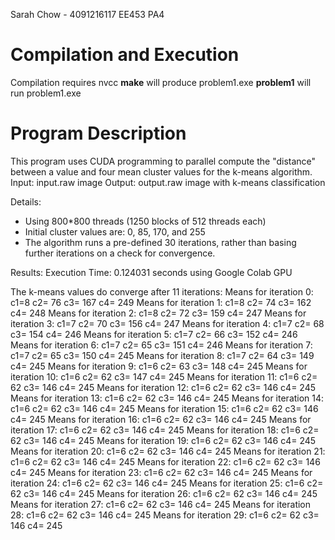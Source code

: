 Sarah Chow - 4091216117
EE453 PA4

# Compilation and Execution
Compilation requires nvcc
**make** will produce problem1.exe
**problem1** will run problem1.exe

# Program Description
This program uses CUDA programming to parallel compute the "distance" between a value and four mean cluster values for the k-means algorithm.
Input: input.raw image
Output: output.raw image with k-means classification

Details:
- Using 800*800 threads (1250 blocks of 512 threads each)
- Initial cluster values are: 0, 85, 170, and 255
- The algorithm runs a pre-defined 30 iterations, rather than basing further iterations on a check for convergence.

Results: 
Execution Time: 0.124031 seconds using Google Colab GPU

The k-means values do converge after 11 iterations:
    Means for iteration 0: c1=8 c2= 76 c3= 167 c4= 249
    Means for iteration 1: c1=8 c2= 74 c3= 162 c4= 248
    Means for iteration 2: c1=8 c2= 72 c3= 159 c4= 247
    Means for iteration 3: c1=7 c2= 70 c3= 156 c4= 247
    Means for iteration 4: c1=7 c2= 68 c3= 154 c4= 246
    Means for iteration 5: c1=7 c2= 66 c3= 152 c4= 246
    Means for iteration 6: c1=7 c2= 65 c3= 151 c4= 246
    Means for iteration 7: c1=7 c2= 65 c3= 150 c4= 245
    Means for iteration 8: c1=7 c2= 64 c3= 149 c4= 245
    Means for iteration 9: c1=6 c2= 63 c3= 148 c4= 245
    Means for iteration 10: c1=6 c2= 62 c3= 147 c4= 245
    Means for iteration 11: c1=6 c2= 62 c3= 146 c4= 245
    Means for iteration 12: c1=6 c2= 62 c3= 146 c4= 245
    Means for iteration 13: c1=6 c2= 62 c3= 146 c4= 245
    Means for iteration 14: c1=6 c2= 62 c3= 146 c4= 245
    Means for iteration 15: c1=6 c2= 62 c3= 146 c4= 245
    Means for iteration 16: c1=6 c2= 62 c3= 146 c4= 245
    Means for iteration 17: c1=6 c2= 62 c3= 146 c4= 245
    Means for iteration 18: c1=6 c2= 62 c3= 146 c4= 245
    Means for iteration 19: c1=6 c2= 62 c3= 146 c4= 245
    Means for iteration 20: c1=6 c2= 62 c3= 146 c4= 245
    Means for iteration 21: c1=6 c2= 62 c3= 146 c4= 245
    Means for iteration 22: c1=6 c2= 62 c3= 146 c4= 245
    Means for iteration 23: c1=6 c2= 62 c3= 146 c4= 245
    Means for iteration 24: c1=6 c2= 62 c3= 146 c4= 245
    Means for iteration 25: c1=6 c2= 62 c3= 146 c4= 245
    Means for iteration 26: c1=6 c2= 62 c3= 146 c4= 245
    Means for iteration 27: c1=6 c2= 62 c3= 146 c4= 245
    Means for iteration 28: c1=6 c2= 62 c3= 146 c4= 245
    Means for iteration 29: c1=6 c2= 62 c3= 146 c4= 245

